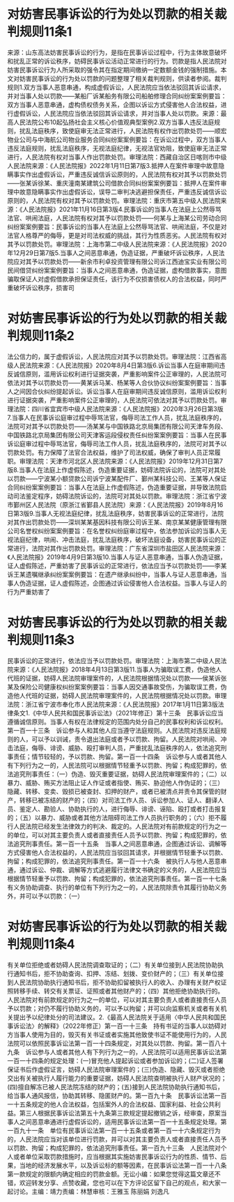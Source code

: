 # 对妨害民事诉讼的行为处以罚款的相关裁判规则11条1

来源：山东高法妨害民事诉讼的行为，是指在民事诉讼过程中，行为主体故意破坏和扰乱正常的诉讼秩序，妨碍民事诉讼活动正常进行的行为。罚款是指人民法院对妨害民事诉讼行为人所采取的强令其在指定期间缴纳一定数额金钱的强制措施。本文对妨害民事诉讼的行为处以罚款的问题整理了相关裁判规则，供读者参阅。裁判规则1.双方当事人恶意串通，构成虚假诉讼，人民法院应当依法驳回其诉讼请求，并对当事人处以罚款——某船厂诉某船务有限公司船舶修理合同纠纷案案例要旨：双方当事人恶意串通，虚构债权债务关系，企图以诉讼方式侵害他人合法权益，进行虚假诉讼，人民法院应当依法驳回其诉讼请求，并对当事人处以罚款。来源：最高人民法院公布10起弘扬社会主义核心价值观典型案例2.双方当事人违反法庭规则，扰乱法庭秩序，致使庭审无法正常进行，人民法院有权作出罚款处罚——顺宏物业公司与中海航公司物业服务合同纠纷案案例要旨：在诉讼过程中，双方当事人违反法庭规则，扰乱法庭秩序，无视法庭纪律，无视法官劝阻，致使庭审无法正常进行，人民法院有权对当事人作出罚款处罚。审理法院：西藏自治区日喀则市中级人民法院来源：《人民法院报》2022年1月11日第7版3.抵押人在案件审理中故意隐瞒事实作出虚假诉讼，严重违反诚信诉讼原则的，人民法院有权对其予以罚款处罚——张某诉徐某、重庆潼南某建筑公司借款合同纠纷案案例要旨：抵押人在案件审理中故意隐瞒事实作出虚假诉讼，误导二审判决逃避担保责任，严重违反诚信诉讼原则的，人民法院有权对其予以罚款处罚。审理法院：重庆市第五中级人民法院来源：《人民法院报》2021年11月16日第3版4.民事诉讼的当事人在法庭上公然辱骂法官、哄闹法庭，人民法院有权对其予以罚款处罚——何某与上海某公司劳动合同纠纷案案例要旨：民事诉讼的当事人在法庭上公然辱骂法官、哄闹法庭，不仅是对法官人格尊严的侮辱，更是对司法权威的挑战，其行为性质恶劣。人民法院有权对其予以罚款处罚。审理法院：上海市第二中级人民法院来源：《人民法院报》2020年12月29日第7版5.当事人之间恶意串通，伪造证据，严重破坏诉讼秩序，人民法院应对其予以罚款处罚——新余市利卓投资管理有限公司诉江西迪宝实业有限公司民间借贷纠纷案案例要旨：当事人之间恶意串通，伪造证据，虚构借款事实，意图骗取保证人对虚假借款承担保证责任，该行为不仅损害债权人的合法权益，同时严重破坏诉讼秩序，损害司

# 对妨害民事诉讼的行为处以罚款的相关裁判规则11条2

法公信力的，属于虚假诉讼，人民法院应对其予以罚款处罚。审理法院：江西省高级人民法院来源：《人民法院报》2020年8月4日第3版6.诉讼当事人在庭审期间违反诚信原则，滥用诉讼权利进行证据突袭，严重影响案件公正审理的，人民法院可依法对其予以罚款处罚——黄某诉马某、杨某等人合伙协议纠纷案案例要旨：当事人之间因合伙纠纷提起诉讼。诉讼当事人在庭审期间违反诚信原则，滥用诉讼权利进行证据突袭，严重影响案件公正审理的，人民法院可依法对其予以罚款处罚。审理法院：四川省宜宾市中级人民法院来源：《人民法院报》2020年3月26日第3版7.当事人在民事诉讼庭审过程中辱骂法官，侮辱司法工作人员，扰乱法庭秩序的，法院可对其予以罚款处罚——汤某某与中国铁路北京局集团有限公司天津车务段、中国铁路北京局集团有限公司天津客运段侵权责任纠纷案案例要旨：当事人在民事诉讼庭审过程中辱骂法官，侮辱司法工作人员，扰乱法庭秩序的，法院可对其予以罚款处罚。有力保障了法官合法权益，维护了司法权威，确保了审判人员正常履职。审理法院：天津市河北区人民法院来源：《人民法院报》2019年12月31日第7版8.当事人在法庭上作虚假陈述，伪造重要证据，妨碍法院诉讼的，法院可对其处以罚款——宁波某小额贷款公司诉宁波某配件厂、鄞州某科技公司、王某等人保证合同纠纷案案例要旨：当事人在法庭上作虚假陈述，伪造重要证据，并导致法院启动司法鉴定程序，妨碍法院诉讼的，法院可对其处以罚款。审理法院：浙江省宁波市鄞州区人民法院（原浙江省鄞县人民法院）来源：《人民法院报》2019年8月16日第3版9.当事人无视法庭纪律，扰乱法庭秩序，妨害民事诉讼的正常进行，法院对其作出罚款处罚——深圳某某基因科技有限公司诉王某、南京某某健康管理有限公司名誉权纠纷案案例要旨：在名誉权纠纷庭审过程中，依法参加诉讼的当事人无视法庭纪律，哄闹、冲击法庭，扰乱法庭秩序，破坏法庭设备，妨害民事诉讼的正常进行，法院对其作出罚款处罚。审理法院：广东省深圳市盐田区人民法院来源：《人民法院报》2019年4月9日第3版10.当事人与证人恶意串通，当事人伪造证据，证人虚假陈述，严重妨害了民事诉讼的正常进行，依法应当予以罚款处罚——李某诉王某遗嘱继承纠纷案案例要旨：在遗产继承纠纷中，当事人与证人恶意串通，当事人伪造证据，证人虚假陈述，企图通过诉讼侵害他人合法权益。当事人与证人的行为严重妨害了

# 对妨害民事诉讼的行为处以罚款的相关裁判规则11条3

民事诉讼的正常进行，依法应当予以罚款处罚。审理法院：上海市第二中级人民法院来源：《人民法院报》2018年4月13日第3版11.当事人为骗取误工费，伪造他人代班的证据，妨碍人民法院审理案件的，人民法院根据情况处以罚款——侯某诉张某及保险公司健康权纠纷案案例要旨：当事人因交通事故受伤，为骗取误工费，伪造他人代班的证据，妨碍人民法院审理案件的，人民法院根据情况处以罚款。审理法院：浙江省宁波市奉化市人民法院来源：《人民法院报》2017年1月11日第3版法律条文1.《中华人民共和国民事诉讼法》（2021年修正）第十三条　民事诉讼应当遵循诚信原则。当事人有权在法律规定的范围内处分自己的民事权利和诉讼权利。第一百一十三条　诉讼参与人和其他人应当遵守法庭规则。人民法院对违反法庭规则的人，可以予以训诫，责令退出法庭或者予以罚款、拘留。人民法院对哄闹、冲击法庭，侮辱、诽谤、威胁、殴打审判人员，严重扰乱法庭秩序的人，依法追究刑事责任；情节较轻的，予以罚款、拘留。第一百一十四条　诉讼参与人或者其他人有下列行为之一的，人民法院可以根据情节轻重予以罚款、拘留；构成犯罪的，依法追究刑事责任：（一）伪造、毁灭重要证据，妨碍人民法院审理案件的；（二）以暴力、威胁、贿买方法阻止证人作证或者指使、贿买、胁迫他人作伪证的；（三）隐藏、转移、变卖、毁损已被查封、扣押的财产，或者已被清点并责令其保管的财产，转移已被冻结的财产的；（四）对司法工作人员、诉讼参加人、证人、翻译人员、鉴定人、勘验人、协助执行的人，进行侮辱、诽谤、诬陷、殴打或者打击报复的；（五）以暴力、威胁或者其他方法阻碍司法工作人员执行职务的；（六）拒不履行人民法院已经发生法律效力的判决、裁定的。人民法院对有前款规定的行为之一的单位，可以对其主要负责人或者直接责任人员予以罚款、拘留；构成犯罪的，依法追究刑事责任。第一百一十五条　当事人之间恶意串通，企图通过诉讼、调解等方式侵害他人合法权益的，人民法院应当驳回其请求，并根据情节轻重予以罚款、拘留；构成犯罪的，依法追究刑事责任。第一百一十六条　被执行人与他人恶意串通，通过诉讼、仲裁、调解等方式逃避履行法律文书确定的义务的，人民法院应当根据情节轻重予以罚款、拘留；构成犯罪的，依法追究刑事责任。第一百一十七条　有义务协助调查、执行的单位有下列行为之一的，人民法院除责令其履行协助义务外，并可以予以罚款：（一）

# 对妨害民事诉讼的行为处以罚款的相关裁判规则11条4

有关单位拒绝或者妨碍人民法院调查取证的；（二）有关单位接到人民法院协助执行通知书后，拒不协助查询、扣押、冻结、划拨、变价财产的；（三）有关单位接到人民法院协助执行通知书后，拒不协助扣留被执行人的收入、办理有关财产权证照转移手续、转交有关票证、证照或者其他财产的；（四）其他拒绝协助执行的。人民法院对有前款规定的行为之一的单位，可以对其主要负责人或者直接责任人员予以罚款；对仍不履行协助义务的，可以予以拘留；并可以向监察机关或者有关机关提出予以纪律处分的司法建议。2.《最高人民法院关于适用〈中华人民共和国民事诉讼法〉的解释》（2022年修正）第一百一十三条　持有书证的当事人以妨碍对方当事人使用为目的，毁灭有关书证或者实施其他致使书证不能使用行为的，人民法院可以依照民事诉讼法第一百一十四条规定，对其处以罚款、拘留。第一百八十九条　诉讼参与人或者其他人有下列行为之一的，人民法院可以适用民事诉讼法第一百一十四条的规定处理：(一)冒充他人提起诉讼或者参加诉讼的；(二)证人签署保证书后作虚假证言，妨碍人民法院审理案件的；(三)伪造、隐藏、毁灭或者拒绝交出有关被执行人履行能力的重要证据，妨碍人民法院查明被执行人财产状况的；(四)擅自解冻已被人民法院冻结的财产的；(五)接到人民法院协助执行通知书后，给当事人通风报信，协助其转移、隐匿财产的。第一百九十条　民事诉讼法第一百一十五条规定的他人合法权益，包括案外人的合法权益、国家利益、社会公共利益。第三人根据民事诉讼法第五十九条第三款规定提起撤销之诉，经审查，原案当事人之间恶意串通进行虚假诉讼的，适用民事诉讼法第一百一十五条规定处理。第一百九十一条　单位有民事诉讼法第一百一十五条或者第一百一十六条规定行为的，人民法院应当对该单位进行罚款，并可以对其主要负责人或者直接责任人员予以罚款、拘留；构成犯罪的，依法追究刑事责任。第一百九十三条　人民法院对个人或者单位采取罚款措施时，应当根据其实施妨害民事诉讼行为的性质、情节、后果，当地的经济发展水平，以及诉讼标的额等因素，在民事诉讼法第一百一十八条第一款规定的限额内确定相应的罚款金额。无讼小编：如果您觉得这篇文章还不错，欢迎转发分享、点赞收藏，您也可以在下方评论区留下自己的观点，和大家一起讨论。主编：靖力责编：林慧审核：王雅玉 陈丽娟 刘逸凡

